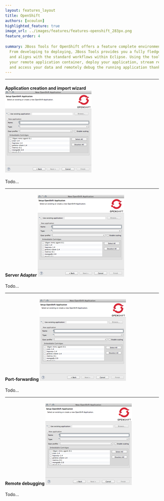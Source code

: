 ```yaml
---
layout: features_layout
title: OpenShift
authors: [xcoulon]
highlighted_feature: true
image_url: ../images/features/features-openshift_283px.png
feature_order: 4

summary: JBoss Tools for OpenShift offers a feature complete environment to work with OpenShift. 
  From developing to deploying, JBoss Tools provides you a fully fledged environment for your project 
  and aligns with the standard workflows within Eclipse. Using the tooling, you can create and configure 
  your remote application container, deploy your application, stream remote logs into your local console 
  and access your data and remotely debug the running application thanks to ssh port-forwarding.
---
```

* * *
#### Application creation and import wizard ![Wizard](../images/features/features-openshift_283px.png)
Todo...

* * *
#### Server Adapter ![Server Adapter](../images/features/features-openshift_283px.png)
Todo...

* * *
#### Port-forwarding ![Port-forwarding](../images/features/features-openshift_283px.png)
Todo...

* * *
#### Remote debugging ![Remote-debugging](../images/features/features-openshift_283px.png)
Todo...